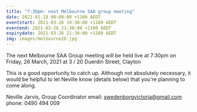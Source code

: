 ```yaml
---
title: "7:30pm: next Melbourne SAA group meeting"
date: 2021-01-18 00:00:00 +1100 AEDT
eventstart: 2021-03-26 19:30:00 +1100 AEDT
eventend: 2021-03-26 21:30:00 +1100 AEDT
expirydate: 2021-03-26 21:30:00 +1100 AEDT
img: images/melbourneID.jpg
---
```


The next Melbourne SAA Group meeting will be held live at 7:30pm on Friday, 26 March, 2021 at 3 / 20 Duerdin Street, Clayton

This is a good opportunity to catch up.
Although not absolutely necessary, it would be helpful to let Neville know (details below) that you're planning to come along.

Neville Jarvis, Group Coordinator
email: swedenborgvictoria@gmail.com
phone: 0490 494 009